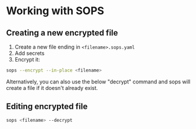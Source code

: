 # Working with SOPS

## Creating a new encrypted file
1. Create a new file ending in `<filename>.sops.yaml`
2. Add secrets
3. Encrypt it:
```bash
sops --encrypt --in-place <filename>
```

Alternatively, you can also use the below "decrypt" command and sops will create a file if it doesn't already exist.

## Editing encrypted file
```bash
sops <filename> --decrypt
```
